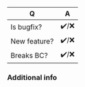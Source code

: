 | Q             | A      |
| ------------- | ------ |
| Is bugfix?    | ✔️/❌ |
| New feature?  | ✔️/❌ |
| Breaks BC?    | ✔️/❌ |

### Additional info
